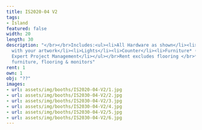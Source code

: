 ```yaml
---
title: IS2020-04 V2
tags:
- Island
featured: false
width: 20
length: 30
description: "</br></br>Includes:<ul><li>All Hardware as shown</li><li>New Graphics
  with your artwork</li><li>Lights</li><li>Counter</li><li>Furniture* (as per availability)</li><li>Friendly
  Expert Project Management</li></ul></br>Rent excludes flooring </br>*Own excludes
  furniture, flooring & monitors"
rent: 1
own: 1
obj: "??"
images:
- url: assets/img/booths/IS2020-04-V2/1.jpg
- url: assets/img/booths/IS2030-04-V2/2.jpg
- url: assets/img/booths/IS2030-04-V2/3.jpg
- url: assets/img/booths/IS2030-04-V2/4.jpg
- url: assets/img/booths/IS2030-04-V2/5.jpg
- url: assets/img/booths/IS2030-04-V2/6.jpg
---
```


